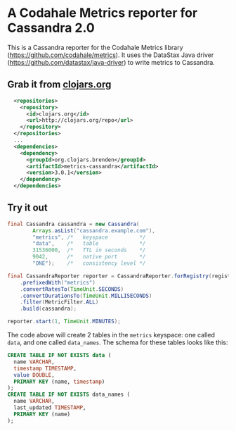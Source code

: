 A Codahale Metrics reporter for Cassandra 2.0
=================
This is a Cassandra reporter for the Codahale Metrics library (https://github.com/codahale/metrics).  It uses the DataStax Java driver (https://github.com/datastax/java-driver) to write metrics to Cassandra.

## Grab it from [clojars.org](https://clojars.org/)

```xml
  <repositories>
    <repository>
      <id>clojars.org</id>
      <url>http://clojars.org/repo</url>
    </repository>
  </repositories>
  ...
  <dependencies>
    <dependency>
      <groupId>org.clojars.brenden</groupId>
      <artifactId>metrics-cassandra</artifactId>
      <version>3.0.1</version>
    </dependency>
  </dependencies>
```

## Try it out

```java
final Cassandra cassandra = new Cassandra(
		Arrays.asList("cassandra.example.com"),
		"metrics", /*   keyspace          */
		"data",    /*   table             */
		31536000,  /*   TTL in seconds    */
		9042,      /*   native port       */
		"ONE");    /*   consistency level */

final CassandraReporter reporter = CassandraReporter.forRegistry(registry)
	.prefixedWith("metrics")
	.convertRatesTo(TimeUnit.SECONDS)
	.convertDurationsTo(TimeUnit.MILLISECONDS)
	.filter(MetricFilter.ALL)
	.build(cassandra);

reporter.start(1, TimeUnit.MINUTES);
```

The code above will create 2 tables in the `metrics` keyspace: one called `data`, and one called `data_names`.  The schema for these tables looks like this:

```sql
CREATE TABLE IF NOT EXISTS data (
  name VARCHAR,
  timestamp TIMESTAMP,
  value DOUBLE,
  PRIMARY KEY (name, timestamp)
);
CREATE TABLE IF NOT EXISTS data_names (
  name VARCHAR,
  last_updated TIMESTAMP,
  PRIMARY KEY (name)
);
```
